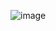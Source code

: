 ![image](https://github.com/wonder21c/computer-graphic/assets/50861700/ad892a29-222b-4301-a9fe-4d30ea6fe596)
